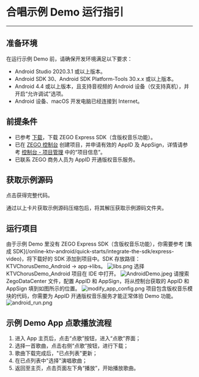 # 合唱示例 Demo 运行指引

- - -

## 准备环境

在运行示例 Demo 前，请确保开发环境满足以下要求：

- Android Studio 2020.3.1 或以上版本。
- Android SDK 30、Android SDK Platform-Tools 30.x.x 或以上版本。
- Android 4.4 或以上版本，且支持音视频的 Android 设备（仅支持真机），并开启“允许调试”选项。
- Android 设备、macOS 开发电脑已经连接到 Internet。

## 前提条件

- 已参考 [下载](/online-ktv-android/downloads)，下载 ZEGO Express SDK（含版权音乐功能）。
- 已在 [ZEGO 控制台](https://console.zego.im) 创建项目，并申请有效的 AppID 及 AppSign，详情请参考 [控制台 - 项目管理](/console/project-info) 中的“项目信息”。
- 已联系 ZEGO 商务人员为 AppID 开通版权音乐服务。

## 获取示例源码

<Card title="示例源码" href="https://artifact-demo.zego.im/downloads/KTV_demo/KTVChorusDemo_Android.zip">点击获得完整代码。</Card>

通过以上卡片获取示例源码压缩包后，将其解压获取示例源码文件夹。

## 运行项目

<Steps>
<Step title="添加 SDK">
由于示例 Demo 里没有 ZEGO Express SDK（含版权音乐功能），你需要参考 [集成 SDK](/online-ktv-android/quick-starts/integrate-the-sdk/express-video)，将下载好的 SDK 添加到项目中。SDK 存放路径：KTVChorusDemo_Android -> app->libs。
<Frame width="512" height="auto">
  <img src="https://doc-media.zego.im/sdk-doc/Pics/ktv/libs.png" alt="libs.png"/>
</Frame>
</Step>
<Step title="打开项目">
选择 KTVChorusDemo_Android 项目在 IDE 中打开。
<Frame width="512" height="auto">
  <img src="https://media-resource.spreading.io/docuo/workspace741/896bc39e2e65b82d5670b01b7c131c30/f9945f4885.jpeg" alt="AndroidDemo.jpeg"/>
</Frame>
</Step>
<Step title="设置 appID">
请搜索 ZegoDataCenter 文件，配置 AppID 和 AppSign，将从控制台获取的 AppID 和 AppSign 填到如图所示的位置。
<Frame width="512" height="auto">
  <img src="https://doc-media.zego.im/sdk-doc/Pics/ktv/modify_app_config.png" alt="modify_app_config.png"/>
</Frame>
</Step>
<Step title="运行">
<Note title="说明">
项目包含版权音乐模块的代码，你需要为 AppID 开通版权音乐服务才能正常体验 Demo 功能。
</Note>
<Frame width="512" height="auto" >
  <img src="https://doc-media.zego.im/sdk-doc/Pics/ktv/android_run.png" alt="android_run.png"/>
</Frame>
</Step>
</Steps>

## 示例 Demo App 点歌播放流程

1. 进入 App 主页后，点击“点歌”按钮，进入“点歌”界面；
2. 选择一首歌曲，点击右侧“点歌”按钮，进行下载；
3. 歌曲下载完成后，"已点列表"更新；
4. 在已点列表中"选择"演唱歌曲；
5. 返回至主页，点击页面左下角“播放”，开始播放歌曲。
